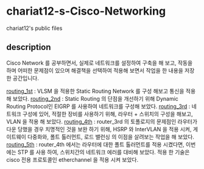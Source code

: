 # chariat12-s-Cisco-Networking
chariat12's public files

## description ##
Cisco Network 를 공부하면서, 실제로 네트워크를 설정하여 구축을 해 보고, 작동을 하며 어떠한 문제점이 있으며 해결책을 선택하여 적용해 보면서 작업을 한 내용을 저장 한 공간입니다.

<a href="routing/routing_1st">routing_1st</a> : VLSM 을 적용한 Static Routing Network 를 구성 해보고 통신을 적용해 보았다.
<a href="routing/routing_2nd">routing_2nd</a> : Static Routing 의 단점을 개선하기 위해 Dynamic Routing Protocol인 EIGRP 를 사용하여 네트워크를 구성해 보았다.
<a href="routing/routing_3rd">routing_3rd</a> : 네트워크 구성에 있어, 적절한 장비를 사용하기 위해, 라우터 + 스위치의 구성을 해보고, VLAN 을 적용 해 보았다.
<a href="routing/routing_4th">routing_4th</a> : router_3rd 의 토폴로지의 문제점인 라우터가 다운 당했을 경우 치명적인 것을 보완 하기 위해, HSRP 와 InterVLAN 을 적용 시켜, 게이트웨이 다중화와, 폴트 톨러먼트, 로드 밸런싱 의 이점을 살려보는 작업을 해 보았다.
<a href="routing/routing_5th">routing_5th</a> : router_4th 에서는 라우터에 대한 폴트 톨러먼트를 적용 시켰다면, 이번에는 STP 를 사용 하여, 스위치간의 네트워크 에러를 대비해 보았다. 적용 한 기술은 cisco 전용 프로토콜인 etherchannel 을 적용 시켜 보았다.


